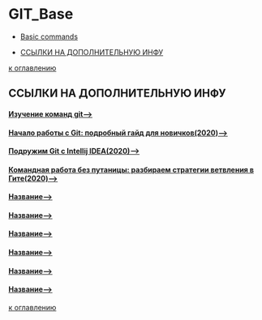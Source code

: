 # GIT_Base

+ [Basic commands](Basic_commands.md)

+ [ССЫЛКИ НА ДОПОЛНИТЕЛЬНУЮ ИНФУ](#ССЫЛКИ-НА-ДОПОЛНИТЕЛЬНУЮ-ИНФУ)

[к оглавлению](#git_base)

## ССЫЛКИ НА ДОПОЛНИТЕЛЬНУЮ ИНФУ
#### [Изучение команд git-->]( https://learngitbranching.js.org/ )
#### [Начало работы с Git: подробный гайд для новичков(2020)-->]( https://javarush.ru/groups/posts/2683-nachalo-rabotih-s-git-podrobnihy-gayd-dlja-novichkov )
#### [Подружим Git с Intellij IDEA(2020)-->]( https://javarush.ru/groups/posts/2818-podruzhim-git-s-intellij-idea )
#### [Командная работа без путаницы: разбираем стратегии ветвления в Гите(2020)-->]( https://javarush.ru/groups/posts/2693-komandnaja-rabota-bez-putanicih-razbiraem-strategii-vetvlenija-v-gite )
#### [Название-->]( Ссылка )
#### [Название-->]( Ссылка )
#### [Название-->]( Ссылка )
#### [Название-->]( Ссылка )
#### [Название-->]( Ссылка )
#### [Название-->]( Ссылка )
[к оглавлению](#git_base)
